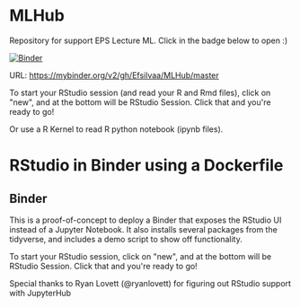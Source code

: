 # MLHub
Repository for support EPS Lecture ML.
Click in the badge below to open :)

[![Binder](https://mybinder.org/badge.svg)](https://mybinder.org/v2/gh/Efsilvaa/MLHub/master)

URL: https://mybinder.org/v2/gh/Efsilvaa/MLHub/master

To start your RStudio session (and read your R and Rmd files), click on "new", and at the bottom will be RStudio Session. Click that and you're ready to go!

Or use a R Kernel to read R python notebook (ipynb files).

# RStudio in Binder using a Dockerfile

## Binder

This is a proof-of-concept to deploy a Binder that exposes the RStudio UI instead of a Jupyter Notebook. It also installs several packages from the tidyverse, and includes a demo script to show off functionality.

To start your RStudio session, click on "new", and at the bottom will be RStudio Session. Click that and you're ready to go!

Special thanks to Ryan Lovett (@ryanlovett) for figuring out RStudio support with JupyterHub

